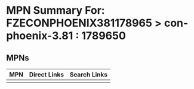 



# MPN Summary For: FZECONPHOENIX381178965 > con-phoenix-3.81 : 1789650

## MPNs
  

|MPN|Direct Links|Search Links|
| :--- | :--- | :--- |
||||
